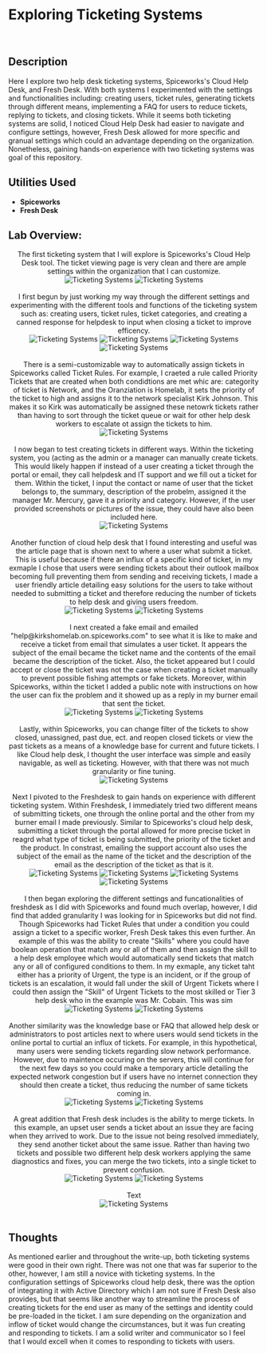 <h1>Exploring Ticketing Systems</h1>

<br />
<h2>Description</h2>
Here I explore two help desk ticketing systems, Spiceworks's Cloud Help Desk, and Fresh Desk. With both systems I experimented with the settings and functionalities including: creating users, ticket rules, generating tickets through different means, implementing a FAQ for users to reduce tickets, replying to tickets, and closing tickets. While it seems both ticketing systems are solid, I noticed Cloud Help Desk had easier to navigate and configure settings, however, Fresh Desk allowed for more specific and granual settings which could an advantage depending on the organization. Nonetheless, gaining hands-on experience with two ticketing systems was goal of this repository.

<h2>Utilities Used</h2>

- <b>Spiceworks</b> 
- <b>Fresh Desk</b>


<h2>Lab Overview:</h2>

<p align="center">
The first ticketing system that I will explore is Spiceworks's Cloud Help Desk tool. The ticket viewing page is very clean and there are ample settings within the organization that I can customize.<br/>
<img src="https://github.com/user-attachments/assets/b75aca35-9957-4e22-b102-2727595fb14c" alt="Ticketing Systems"/>
 <img src="https://github.com/user-attachments/assets/9bd54629-8190-4034-a856-b6fb66977a10" alt="Ticketing Systems"/>
<br />
<br />
I first begun by just working my way through the different settings and experimenting with the different tools and functions of the ticketing system such as: creating users, ticket rules, ticket categories, and creating a canned response for helpdesk to input when closing a ticket to improve efficency. <br/>
<img src="https://github.com/user-attachments/assets/1d4ea6f1-0391-4bd4-a107-69e4f57eafc5" alt="Ticketing Systems"/>
 <img src="https://github.com/user-attachments/assets/f64d1a02-0a3e-48b8-8dad-f8a89c990723" alt="Ticketing Systems"/>
 <img src="https://github.com/user-attachments/assets/b925b162-7a29-422e-b571-1c78e49287f1" alt="Ticketing Systems"/>
 <img src="https://github.com/user-attachments/assets/875fe53e-f591-4cfd-b68a-b47f10019ee7" alt="Ticketing Systems"/>
<br />
<br />
There is a semi-customizable way to automatically assign tickets in Spiceworks called Ticket Rules. For example, I craeted a rule called Priority Tickets that are created when both condidtions are met whic are: categority of ticket is Network, and the Oranziation is Homelab, it sets the priority of the ticket to high and assigns it to the network specialist Kirk Johnson. This makes it so Kirk was automatically be assigned these netowrk tickets rather than having to sort through the ticket queue or wait for other help desk workers to escalate ot assign the tickets to him.<br/>
<img src="https://github.com/user-attachments/assets/3b06b079-68c8-4336-abc4-6e90a567e5d6" alt="Ticketing Systems"/>
<br />
<br />
I now began to test creating tickets in different ways. Within the ticketing system, you (acting as the admin or a manager can manually create tickets. This would likely happen if instead of a user creating a ticket through the portal or email, they call helpdesk and IT support and we fill out a ticket for them. Within the ticket, I input the contact or name of user that the ticket belongs to, the summary, description of the probelm, assigned it the manager Mr. Mercury, gave it a priority and category. However, if the user provided screenshots or pictures of the issue, they could have also been included here.<br/>
<img src="https://github.com/user-attachments/assets/e9aaec01-9dd0-4573-adc9-22d0fceb1160" alt="Ticketing Systems"/>
<br />
<br />
Another function of cloud help desk that I found interesting and useful was the article page that is shown next to where a user what submit a ticket. This is useful because if there an influx of a specific kind of ticket, in my exmaple I chose that users were sending tickets about their outlook mailbox becoming full preventing them from sending and receiving tickets, I made a user friendly article detailing easy solutions for the users to take without needed to submitting a ticket and therefore reducing the number of tickets to help desk and giving users freedom.<br/>
<img src="https://github.com/user-attachments/assets/462fbdb5-3549-443f-9da9-a374eecba406" alt="Ticketing Systems"/>
 <img src="https://github.com/user-attachments/assets/2c38fdff-160a-40b0-bfac-4493e8305562" alt="Ticketing Systems"/>
<br />
<br />
I next created a fake email and emailed "help@kirkshomelab.on.spiceworks.com" to see what it is like to make and receive a ticket from email that simulates a user ticket. It appears the subject of the email became the ticket name and the contents of the email became the description of the ticket. Also, the ticket appeared but I could accept or close the ticket was not the case when creating a ticket manually to prevent possible fishing attempts or fake tickets. Moreover, within Spiceworks, within the ticket I added a public note with instructions on how the user can fix the problem and it showed up as a reply in my burner email that sent the ticket.<br/>
<img src="https://github.com/user-attachments/assets/788aa206-9719-4fd4-aab7-649b2ea40699" alt="Ticketing Systems"/>
 <img src="https://github.com/user-attachments/assets/8f9d1a11-226e-4ca9-8591-b79d6196d61d" alt="Ticketing Systems"/>
<br />
<br />
Lastly, within Spiceworks, you can change filter of the tickets to show closed, unassigned, past due, ect. and reopen closed tickets or view the past tickets as a means of a knowledge base for current and future tickets. I like Cloud help desk, I thought the user interface was simple and easily navigable, as well as ticketing. However, with that there was not much granularity or fine tuning.   <br/>
<img src="https://github.com/user-attachments/assets/4487b355-d807-4c9c-8f5e-935e048e25c4" alt="Ticketing Systems"/>
<br />
<br />
Next I pivoted to the Freshdesk to gain hands on experience with different ticketing system. Within Freshdesk, I immediately tried two different means of submitting tickets, one through the online portal and the other from my burner email I made previously. Similar to Spiceworks's cloud help desk, submitting a ticket through the portal allowed for more precise ticket in reagrd what type of ticket is being submitted, the priority of the ticket and the product. In constrast, emailing the support account also uses the subject of the email as the name of the ticket and the description of the email as the description of the ticket as that is it. <br/>
<img src="https://github.com/user-attachments/assets/829ba39a-0751-47ea-8285-7106c67d43c2" alt="Ticketing Systems"/>
 <img src="https://github.com/user-attachments/assets/0eeee570-7c87-46f4-a08b-b59c8fee6087" alt="Ticketing Systems"/>
 <img src="https://github.com/user-attachments/assets/8e2e20f4-3729-4408-a6c7-4c0246f2f407" alt="Ticketing Systems"/>
  <img src="https://github.com/user-attachments/assets/26743381-92f8-4b07-a96b-40ed4605fb36" alt="Ticketing Systems"/>
<br />
<br />
I then began exploring the different settings and funcationalities of freshdesk as I did with Spiceworks and found much overlap, however, I did find that added granularity I was looking for in Spiceworks but did not find. Though Spiceworks had Ticket Rules that under a condition you could assign a ticket to a specific worker, Fresh Desk takes this even further. An example of this was the ability to create "Skills" where you could have boolean operation that match any or all of them and then assign the skill to a help desk employee which would automatically send tickets that match any or all of configured conditions to them. In my exmaple, any ticket taht either has a priority of Urgent, the type is an incident, or if the group of tickets is an escalation, it would fall under the skill of Urgent Tickets where I could then assign the "Skill" of Urgent Tickets to the most skilled or Tier 3 help desk who in the example was Mr. Cobain. This was sim<br/>
<img src="https://github.com/user-attachments/assets/a4f27f8c-2447-43fe-8c7e-10f473c69939" alt="Ticketing Systems"/>
 <img src="https://github.com/user-attachments/assets/0cbf14eb-db3a-4324-90e8-8a7919f641f1" alt="Ticketing Systems"/>
<br />
<br />
Another similarity was the knowledge base or FAQ that allowed help desk or administrators to post articles next to where users would send tickets in the online portal to curtial an influx of tickets. For example, in this hypothetical, many users were sending tickets regarding slow network performance. However, due to maintence occuring on the servers, this will continue for the next few days so you could make a temporary article detailing the expected network congestion but if users have no internet connection they should then create a ticket, thus reducing the number of same tickets coming in.<br/>
<img src="https://github.com/user-attachments/assets/f5ca83cb-92f0-4a19-a62c-32dfe806aa7e" alt="Ticketing Systems"/>
 <img src="https://github.com/user-attachments/assets/ad5f8dec-d1ef-4a2b-a64b-e1e827095e43" alt="Ticketing Systems"/>
<br />
<br />
A great addition that Fresh desk includes is the ability to merge tickets. In this example, an upset user sends a ticket about an issue they are facing when they arrived to work. Due to the issue not being resolved immediately, they send another ticket about the same issue. Rather than having two tickets and possible two different help desk workers applying the same diagnostics and fixes, you can merge the two tickets, into a single ticket to prevent confusion.<br/>
<img src="https://github.com/user-attachments/assets/b5adf64a-4070-4cad-ab29-74a532f3d2e0" alt="Ticketing Systems"/>
 <img src="https://github.com/user-attachments/assets/6da9bd5b-b004-47ee-b827-05e2dce19a4c" alt="Ticketing Systems"/>
<br />
<br />
Text<br/>
<img src="" alt="Ticketing Systems"/>
<br />
<br />





<h2>Thoughts</h2>
As mentioned earlier and throughout the write-up, both ticketing systems were good in their own right. There was not one that was far superior to the other, however, I am still a novice with ticketing systems. In the configuration settings of Spiceworks cloud help desk, there was the option of integrating it with Active Directory which I am not sure if Fresh Desk also provides, but that seems like another way to streamline the process of creating tickets for the end user as many of the settings and identity could be pre-loaded in the ticket. I am sure depending on the organization and inflow of ticket would change the circumstances, but it was fun creating and responding to tickets. I am a solid writer and communicator so I feel that I would excell when it comes to responding to tickets with users.
<!--
 ```diff
- text in red
+ text in green
! text in orange
# text in gray
@@ text in purple (and bold)@@
```
--!>
